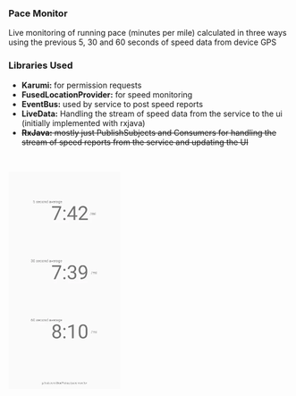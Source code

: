 ### Pace Monitor
Live monitoring of running pace (minutes per mile) calculated in three ways using the previous 5, 30 and 60 seconds of speed data from device GPS

### Libraries Used
- **Karumi:** for permission requests
- **FusedLocationProvider:** for speed monitoring
- **EventBus:** used by service to post speed reports
- **LiveData:** Handling the stream of speed data from the service to the ui (initially implemented with rxjava)
- ~~**RxJava:** mostly just PublishSubjects and Consumers for handling the stream of speed reports from the service and updating the UI~~

&nbsp;

<img src="pm-sc.png" width="200">
